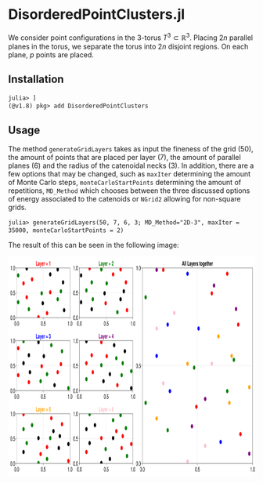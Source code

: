 # DisorderedPointClusters.jl

We consider point configurations in the 3-torus $T^3\subset\mathbb{R}^3$. Placing $2n$ parallel planes in the torus, we separate the torus into $2n$ disjoint regions. On each plane, $p$ points are placed. 

## Installation

```
julia> ]
(@v1.8) pkg> add DisorderedPointClusters
```

## Usage

The method `generateGridLayers` takes as input the fineness of the grid (50), the amount of points that are placed per layer (7), the amount of parallel planes (6) and the radius of the catenoidal necks (3). In addition, there are a few options that may be changed, such as `maxIter` determining the amount of Monte Carlo steps, `monteCarloStartPoints` determining the amount of repetitions, `MD_Method` which chooses between the three discussed options of energy associated to the catenoids or `NGrid2` allowing for non-square grids.

```
julia> generateGridLayers(50, 7, 6, 3; MD_Method="2D-3", maxIter = 35000, monteCarloStartPoints = 2)
```

The result of this can be seen in the following image: 
<p align="center">
  <img src="https://github.com/matthiashimmelmann/DisorderedPointClusters.jl/blob/main/pictures/MolecularConfiguration1.686438587406e9.png" width="900", height="450">
</p>
